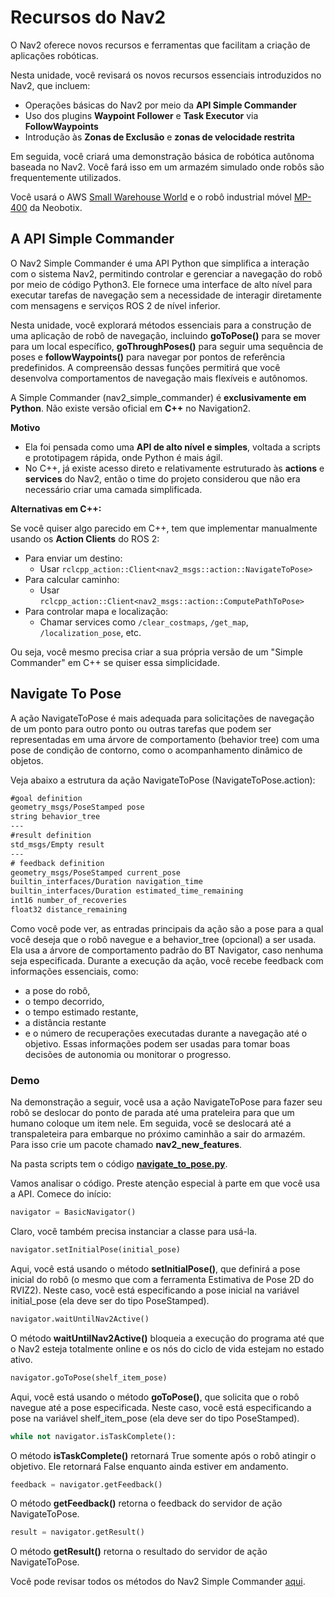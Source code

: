 # Recursos do Nav2
O Nav2 oferece novos recursos e ferramentas que facilitam a criação de aplicações robóticas.

Nesta unidade, você revisará os novos recursos essenciais introduzidos no Nav2, que incluem:

* Operações básicas do Nav2 por meio da **API Simple Commander**
* Uso dos plugins **Waypoint Follower** e **Task Executor** via **FollowWaypoints**
* Introdução às **Zonas de Exclusão** e **zonas de velocidade restrita**

Em seguida, você criará uma demonstração básica de robótica autônoma baseada no Nav2. Você fará isso em um armazém simulado onde robôs são frequentemente utilizados.

Você usará o AWS [Small Warehouse World](https://github.com/aws-robotics/aws-robomaker-small-warehouse-world) e o robô industrial móvel [MP-400](https://www.neobotix-robots.com/products/mobile-robots/mobile-robot-mp-400) da Neobotix.

## A API Simple Commander
O Nav2 Simple Commander é uma API Python que simplifica a interação com o sistema Nav2, permitindo controlar e gerenciar a navegação do robô por meio de código Python3. Ele fornece uma interface de alto nível para executar tarefas de navegação sem a necessidade de interagir diretamente com mensagens e serviços ROS 2 de nível inferior.

Nesta unidade, você explorará métodos essenciais para a construção de uma aplicação de robô de navegação, incluindo **goToPose()** para se mover para um local específico, **goThroughPoses()** para seguir uma sequência de poses e **followWaypoints()** para navegar por pontos de referência predefinidos. A compreensão dessas funções permitirá que você desenvolva comportamentos de navegação mais flexíveis e autônomos.

A Simple Commander (nav2_simple_commander) é **exclusivamente em Python**. Não existe versão oficial em **C++** no Navigation2.

**Motivo**

* Ela foi pensada como uma **API de alto nível e simples**, voltada a scripts e prototipagem rápida, onde Python é mais ágil.
* No C++, já existe acesso direto e relativamente estruturado às **actions** e **services** do Nav2, então o time do projeto considerou que não era necessário criar uma camada simplificada.

**Alternativas em C++:**

Se você quiser algo parecido em C++, tem que implementar manualmente usando os **Action Clients** do ROS 2:

* Para enviar um destino:
  * Usar `rclcpp_action::Client<nav2_msgs::action::NavigateToPose>`
* Para calcular caminho:
  * Usar `rclcpp_action::Client<nav2_msgs::action::ComputePathToPose>`
* Para controlar mapa e localização:
  * Chamar services como `/clear_costmaps`, `/get_map`, `/localization_pose`, etc.

Ou seja, você mesmo precisa criar a sua própria versão de um "Simple Commander" em C++ se quiser essa simplicidade.

## Navigate To Pose
A ação NavigateToPose é mais adequada para solicitações de navegação de um ponto para outro ponto ou outras tarefas que podem ser representadas em uma árvore de comportamento (behavior tree) com uma pose de condição de contorno, como o acompanhamento dinâmico de objetos.

Veja abaixo a estrutura da ação NavigateToPose (NavigateToPose.action):

```txt
#goal definition
geometry_msgs/PoseStamped pose
string behavior_tree
---
#result definition
std_msgs/Empty result
---
# feedback definition
geometry_msgs/PoseStamped current_pose
builtin_interfaces/Duration navigation_time
builtin_interfaces/Duration estimated_time_remaining
int16 number_of_recoveries
float32 distance_remaining
```

Como você pode ver, as entradas principais da ação são a pose para a qual você deseja que o robô navegue e a behavior_tree (opcional) a ser usada. Ela usa a árvore de comportamento padrão do BT Navigator, caso nenhuma seja especificada. Durante a execução da ação, você recebe feedback com informações essenciais, como:
* a pose do robô,
* o tempo decorrido,
* o tempo estimado restante,
* a distância restante
* e o número de recuperações executadas durante a navegação até o objetivo. 
Essas informações podem ser usadas para tomar boas decisões de autonomia ou monitorar o progresso.

### Demo
Na demonstração a seguir, você usa a ação NavigateToPose para fazer seu robô se deslocar do ponto de parada até uma prateleira para que um humano coloque um item nele. Em seguida, você se deslocará até a transpaleteira para embarque no próximo caminhão a sair do armazém. Para isso crie um pacote chamado **nav2_new_features**.

Na pasta scripts tem o código [**navigate_to_pose.py**](https://github.com/marcospontoexe/ROS_2/blob/main/Advanced%20ROS2%20Navigation%20(python)/exemplos/nav2_new_features/scripts/navigate_to_pose.py).

Vamos analisar o código. Preste atenção especial à parte em que você usa a API. Comece do início:

```python
navigator = BasicNavigator()
```

Claro, você também precisa instanciar a classe para usá-la.

```python
navigator.setInitialPose(initial_pose)
```

Aqui, você está usando o método **setInitialPose()**, que definirá a pose inicial do robô (o mesmo que com a ferramenta Estimativa de Pose 2D do RVIZ2). Neste caso, você está especificando a pose inicial na variável initial_pose (ela deve ser do tipo PoseStamped).

```python
navigator.waitUntilNav2Active()
```

O método **waitUntilNav2Active()** bloqueia a execução do programa até que o Nav2 esteja totalmente online e os nós do ciclo de vida estejam no estado ativo.

```python
navigator.goToPose(shelf_item_pose)
```

Aqui, você está usando o método **goToPose()**, que solicita que o robô navegue até a pose especificada. Neste caso, você está especificando a pose na variável shelf_item_pose (ela deve ser do tipo PoseStamped).

```python
while not navigator.isTaskComplete():
```

O método **isTaskComplete()** retornará True somente após o robô atingir o objetivo. Ele retornará False enquanto ainda estiver em andamento.

```python
feedback = navigator.getFeedback()
```

O método **getFeedback()** retorna o feedback do servidor de ação NavigateToPose.

```python
result = navigator.getResult()
```

O método **getResult()** retorna o resultado do servidor de ação NavigateToPose.

Você pode revisar todos os métodos do Nav2 Simple Commander [aqui](https://docs.nav2.org/commander_api/index.html).